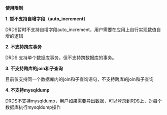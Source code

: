 **使用限制**

**1. 暂不支持自增字段（auto_increment）**

DRDS暂时不支持自增字段auto_increment，用户需要在应用上自行实现数值自增的逻辑

**2. 不支持跨库事务**

DRDS 支持单个数据库事务，但不支持跨数据库的事务。

**3. 不支持跨库的join和子查询**

目前仅支持同一个数据库内的join和子查询语句，不支持跨库的join和子查询

**4. 不支持mysqldump**

DRDS不支持mysqldump，用户如果需要导出数据，可以登录到RDS上，对每个数据库执行mysqldump操作